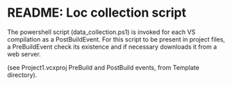 # README: Loc collection script

The powershell script (data_collection.ps1) is invoked for each VS compilation as a PostBuildEvent. 
For this script to be present in project files, a PreBuildEvent check its existence and if necessary downloads it from a web server. 

(see Project1.vcxproj PreBuild and PostBuild events, from Template directory). 
